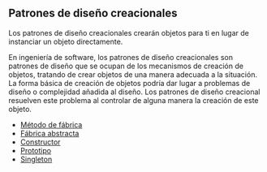 ## Patrones de diseño creacionales

Los patrones de diseño creacionales crearán objetos para ti en lugar de instanciar un objeto directamente.

En ingeniería de software, los patrones de diseño creacionales son patrones de diseño que se ocupan de los mecanismos de creación de objetos, tratando de crear objetos de una manera adecuada a la situación. La forma básica de creación de objetos podría dar lugar a problemas de diseño o complejidad añadida al diseño. Los patrones de diseño creacional resuelven este problema al controlar de alguna manera la creación de este objeto.

- [Método de fábrica](/patron/creacional/metodo-de-fabrica.md)
- [Fábrica abstracta](/patron/creacional/fabrica-abstracta.md)
- [Constructor](/patron/creacional/constructor.md)
- [Prototipo](/patron/creacional/prototipo.md)
- [Singleton](/patron/creacional/singleton.md)
